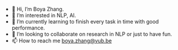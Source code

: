 - 👋 Hi, I’m Boya Zhang.
- 👀 I’m interested in NLP, AI.
- 🌱 I’m currently learning to finish every task in time with good performance.
- 💞️ I’m looking to collaborate on research in NLP or just to have fun.
- 📫 How to reach me boya.zhang@vub.be

<!---
tinaboya/tinaboya is a ✨ special ✨ repository because its `README.md` (this file) appears on your GitHub profile.
You can click the Preview link to take a look at your changes.
--->
